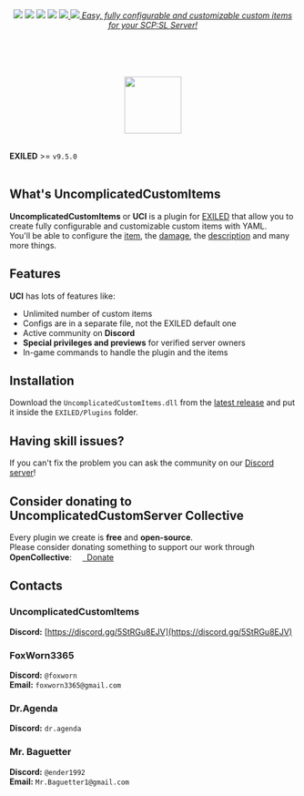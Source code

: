 <div align="center"><a href="https://github.com/Mr-Baguetter/UncomplicatedCustomItems/releases/latest"><img src="https://img.shields.io/github/v/release/Mr-Baguetter/UncomplicatedCustomItems"></a> <a href="https://github.com/Mr-Baguetter/UncomplicatedCustomItems/releases/latest"><img src="https://img.shields.io/github/downloads/Mr-Baguetter/UncomplicatedCustomItems/total"></a> <a href="https://github.com/Mr-Baguetter/UncomplicatedCustomItems/pulls"><img src="https://img.shields.io/github/issues-pr/Mr-Baguetter/UncomplicatedCustomItems"></a> <a href="https://github.com/Mr-Baguetter/UncomplicatedCustomItems/pulls"><img src="https://img.shields.io/github/issues-pr-closed/Mr-Baguetter/UncomplicatedCustomItems"></a> <a href="https://github.com/Mr-Baguetter/UncomplicatedCustomItems/commits/main/"><img src="https://badgen.net/github/commits/Mr-Baguetter/UncomplicatedCustomItems/master">

  <img src="https://raw.githubusercontent.com/UncomplicatedCustomServer/UncomplicatedCustomItems/refs/heads/resources/uci_promo_banner.png">
  <i>Easy, fully configurable and customizable custom items for your SCP:SL Server!</i>

  <br><br>
  <br><br>
    <a href='https://discord.gg/5StRGu8EJV'><img src='https://www.allkpop.com/upload/2021/01/content/262046/1611711962-discord-button.png' height="100"></a>
  <br><br>
</div>

**EXILED** >= `v9.5.0`
<br><br>

## What's UncomplicatedCustomItems
**UncomplicatedCustomItems** or **UCI** is a plugin for [EXILED](https://github.com/ExMod-Team/EXILED) that allow you to create fully configurable and customizable custom items with YAML.\
You'll be able to configure the <ins>item</ins>, the <ins>damage</ins>, the <ins>description</ins> and many more things. 

## Features
**UCI** has lots of features like:
- Unlimited number of custom items
- Configs are in a separate file, not the EXILED default one
- Active community on **Discord**
- __Special privileges and previews__ for verified server owners
- In-game commands to handle the plugin and the items

## Installation
Download the `UncomplicatedCustomItems.dll` from the [latest release](https://github.com/Mr-Baguetter/UncomplicatedCustomItemss/releases/latest) and put it inside the `EXILED/Plugins` folder.

## Having skill issues?
If you can't fix the problem you can ask the community on our [Discord server](https://discord.gg/5StRGu8EJV)!

## Consider donating to UncomplicatedCustomServer Collective
Every plugin we create is **free** and **open-source**.\
Please consider donating something to support our work through **OpenCollective**: 
<a href="https://opencollective.com/ucs"><img height="15" src="https://raw.githubusercontent.com/UncomplicatedCustomServer/UncomplicatedCustomRoles/refs/heads/resources/oc_icon.png">&nbsp;&nbsp;Donate</a>

## Contacts
### UncomplicatedCustomItems
  **Discord:** [https://discord.gg/5StRGu8EJV](https://discord.gg/5StRGu8EJV)

### FoxWorn3365
  **Discord:** `@foxworn`\
  **Email:** `foxworn3365@gmail.com`
### Dr.Agenda
  **Discord:** `dr.agenda`
### Mr. Baguetter
  **Discord:** `@ender1992`\
  **Email:** `Mr.Baguetter1@gmail.com`
